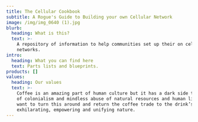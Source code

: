 ```yaml
---
title: The Cellular Cookbook
subtitle: A Rogue's Guide to Building your own Cellular Network
image: /img/img_0640 (1).jpg
blurb:
  heading: What is this?
  text: >-
    A repository of information to help communities set up their on cellular
    networks.  
intro:
  heading: What you can find here
  text: Parts lists and blueprints.
products: []
values:
  heading: Our values
  text: >-
    Coffee is an amazing part of human culture but it has a dark side too – one
    of colonialism and mindless abuse of natural resources and human lives. We
    want to turn this around and return the coffee trade to the drink’s
    exhilarating, empowering and unifying nature.
---
```


